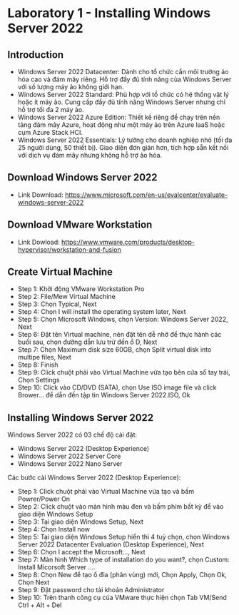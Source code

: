 # Laboratory 1 - Installing Windows Server 2022
## Introduction
- Windows Server 2022 Datacenter: Dành cho tổ chức cần môi trường ảo hóa cao và đám mây riêng. Hỗ trợ đầy đủ tính năng của Windows Server với số lượng máy ảo không giới hạn.
- Windows Server 2022 Standard: Phù hợp với tổ chức có hệ thống vật lý hoặc ít máy ảo. Cung cấp đầy đủ tính năng Windows Server nhưng chỉ hỗ trợ tối đa 2 máy ảo.
- Windows Server 2022 Azure Edition: Thiết kế riêng để chạy trên nền tảng đám mây Azure, hoạt động như một máy ảo trên Azure IaaS hoặc cụm Azure Stack HCI.
- Windows Server 2022 Essentials: Lý tưởng cho doanh nghiệp nhỏ (tối đa 25 người dùng, 50 thiết bị). Giao diện đơn giản hơn, tích hợp sẵn kết nối với dịch vụ đám mây nhưng không hỗ trợ ảo hóa.
## Download Windows Server 2022
- Link Download: https://www.microsoft.com/en-us/evalcenter/evaluate-windows-server-2022
## Download VMware Workstation
- Link Dowload: https://www.vmware.com/products/desktop-hypervisor/workstation-and-fusion
## Create Virtual Machine
- Step 1: Khởi động VMware Workstation Pro
- Step 2: File/Mew Virtual Machine
- Step 3: Chọn Typical, Next
- Step 4: Chọn I will install the operating system later, Next
- Step 5: Chọn Microsoft Windows, chọn Version: Windows Server 2022, Next
- Step 6: Đặt tên Virtual machine, nên đặt tên dễ nhớ để thực hành các buổi sau, chọn đường dẫn lưu trữ đến ổ D, Next
- Step 7: Chọn Maximum disk size 60GB, chọn Split virtual disk into multipe files, Next
- Step 8: Finish
- Step 9: Click chuột phải vào Virtual Machine vừa tạo bên cửa sổ tay trái, Chọn Settings
- Step 10: Click vào CD/DVD (SATA), chọn Use ISO image file và click Brower… để dẫn đến tập tin Windows Server 2022.ISO, Ok
## Installing Windows Server 2022
Windows Server 2022 có 03 chế độ cài đặt:
  - Windows Server 2022 (Desktop Experience)
  - Windows Server 2022 Server Core
  - Windows Server 2022 Nano Server

Các bước cài Windows Server 2022 (Desktop Experience):
- Step 1: Click chuột phải vào Virtual Machine vừa tạo và bấm Powrer/Power On
- Step 2: Click chuột vào màn hình màu đen và bấm phím bất kỳ để vào giao diện Windows Setup
- Step 3: Tại giao diện Windows Setup, Next
- Step 4: Chọn Install now
- Step 5: Tại giao diện Windows Setup hiển thì 4 tuỳ chọn, chọn Windows Server 2022 Datacenter Evaluation (Desktop Experience), Next
- Step 6: Chọn I accept the Microsoft…, Next
- Step 7: Màn hình Which type of installation do you want?, chọn Custom: Install Micorsoft Server ….
- Step 8: Chọn New để tạo ổ đỉa (phân vùng) mới, Chọn Apply, Chọn Ok, Chọn Next
- Step 9: Đặt password cho tài khoản Administrator
- Step 10: Trên thanh công cụ của VMware thực hiện chọn Tab VM/Send Ctrl + Alt + Del
